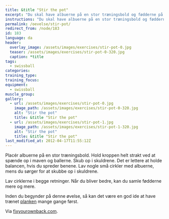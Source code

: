 ```yaml
---
title: &title "Stir the pot"
excerpt: "Du skal have albuerne på en stor træningsbold og fødderne på jorden. Kroppen skal være strakt. Spænd i mave og baller. Herfra laver du små cirkler med underarmene på bolden. Først den ene vej, så den anden vej."
instructions: "Du skal have albuerne på en stor træningsbold og fødderne på jorden. Kroppen skal være strakt. Spænd i mave og baller. Herfra laver du små cirkler med underarmene på bolden. Først den ene vej, så den anden vej."
permalink: /oevelse/stir-pot/
redirect_from: /node/183
id: 183
language: da
header:
  overlay_image: /assets/images/exercises/stir-pot-0.jpg
  teaser: /assets/images/exercises/stir-pot-0-320.jpg
  caption: *title
tags:
  - swissball
categories:
training_type: 
training_focus: 
equipment:
  - swissball
muscle_group:
gallery:
  - url: /assets/images/exercises/stir-pot-0.jpg
    image_path: /assets/images/exercises/stir-pot-0-320.jpg
    alt: "Stir the pot"
    title: &title "Stir the pot"
  - url: /assets/images/exercises/stir-pot-1.jpg
    image_path: /assets/images/exercises/stir-pot-1-320.jpg
    alt: "Stir the pot"
    title: &title "Stir the pot"
last_modified_at: 2012-04-17T11:55:12Z
---
```


Placér albuerne på en stor træningsbold. Hold kroppen helt strakt ved at spænde op i maven og ballerne. Skub op i skuldrene. Det er lettere at holde balancen, hvis du spreder benene. Lav nogle små cirkler med albuerne, mens du sørger for at skubbe op i skuldrene.

Lav cirklerne i begge retninger. Når du bliver bedre, kan du samle fødderne mere og mere.

Inden du begynder på denne øvelse, så kan det være en god ide at have trænet [planken](/oevelse/planken) mange gange først.

Via [fixyourownback.com](http://fixyourownback.com/blog/?p=86).
